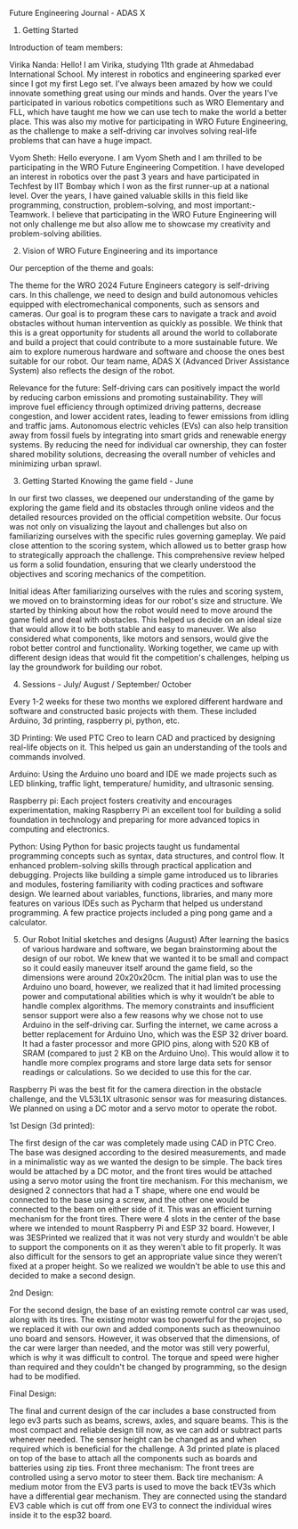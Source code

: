 Future Engineering Journal - ADAS X



1. Getting Started

Introduction of team members:

Virika Nanda: Hello! I am Virika, studying 11th grade at Ahmedabad International School. My interest in robotics and engineering sparked ever since I got my first Lego set. I’ve always been amazed by how we could innovate something great using our minds and hands. Over the years I’ve participated in various robotics competitions such as WRO Elementary and FLL, which have taught me how we can use tech to make the world a better place. This was also my motive for participating in WRO Future Engineering, as the challenge to make a self-driving car involves solving real-life problems that can have a huge impact.

Vyom Sheth: Hello everyone. I am Vyom Sheth and I am thrilled to be participating in the WRO Future Engineering Competition. I have developed an interest in robotics over the past 3 years and have participated in Techfest by IIT Bombay which I won as the first runner-up at a national level. Over the years, I have gained valuable skills in this field like programming, construction, problem-solving, and most important:- Teamwork. I believe that participating in the WRO Future Engineering will not only challenge me but also allow me to showcase my creativity and problem-solving abilities.


2. Vision of WRO Future Engineering and its importance

Our perception of the theme and goals:

The theme for the WRO 2024 Future Engineers category is self-driving cars. In this challenge, we need to design and build autonomous vehicles equipped with electromechanical components, such as sensors and cameras. Our goal is to program these cars to navigate a track and avoid obstacles without human intervention as quickly as possible. 
We think that this is a great opportunity for students all around the world to collaborate and build a project that could contribute to a more sustainable future. We aim to explore numerous hardware and software and choose the ones best suitable for our robot. Our team name, ADAS X (Advanced Driver Assistance System) also reflects the design of the robot.

Relevance for the future:
Self-driving cars can positively impact the world by reducing carbon emissions and promoting sustainability. They will improve fuel efficiency through optimized driving patterns, decrease congestion, and lower accident rates, leading to fewer emissions from idling and traffic jams. Autonomous electric vehicles (EVs) can also help transition away from fossil fuels by integrating into smart grids and renewable energy systems. By reducing the need for individual car ownership, they can foster shared mobility solutions, decreasing the overall number of vehicles and minimizing urban sprawl.



3. Getting Started
Knowing the game field - June

In our first two classes, we deepened our understanding of the game by exploring the game field and its obstacles through online videos and the detailed resources provided on the official competition website. Our focus was not only on visualizing the layout and challenges but also on familiarizing ourselves with the specific rules governing gameplay. We paid close attention to the scoring system, which allowed us to better grasp how to strategically approach the challenge. This comprehensive review helped us form a solid foundation, ensuring that we clearly understood the objectives and scoring mechanics of the competition.

Initial ideas 
After familiarizing ourselves with the rules and scoring system, we moved on to brainstorming ideas for our robot's size and structure. We started by thinking about how the robot would need to move around the game field and deal with obstacles. This helped us decide on an ideal size that would allow it to be both stable and easy to maneuver. We also considered what components, like motors and sensors, would give the robot better control and functionality. Working together, we came up with different design ideas that would fit the competition's challenges, helping us lay the groundwork for building our robot.



4. Sessions - July/ August / September/ October

Every 1-2 weeks for these two months we explored different hardware and software and constructed basic projects with them. These included Arduino, 3d printing, raspberry pi, python, etc.

3D Printing:
We used PTC Creo to learn CAD and practiced by designing real-life objects on it. This helped us gain an understanding of the tools and commands involved.


Arduino:
Using the Arduino uno board and IDE we made projects such as LED blinking, traffic light, temperature/ humidity, and ultrasonic sensing.  


Raspberry pi:
Each project fosters creativity and encourages experimentation, making Raspberry Pi an excellent tool for building a solid foundation in technology and preparing for more advanced topics in computing and electronics. 


Python:
Using Python for basic projects taught us fundamental programming concepts such as syntax, data structures, and control flow. It enhanced problem-solving skills through practical application and debugging. Projects like building a simple game introduced us to libraries and modules, fostering familiarity with coding practices and software design. We learned about variables, functions, libraries, and many more features on various IDEs such as Pycharm that helped us understand programming. A few practice projects included a ping pong game and a calculator. 


5. Our Robot
Initial sketches and designs (August)
After learning the basics of various hardware and software, we began brainstorming about the design of our robot. We knew that we wanted it to be small and compact so it could easily maneuver itself around the game field, so the dimensions were around 20x20x20cm. 
The initial plan was to use the Arduino uno board, however, we realized that it had limited processing power and computational abilities which is why it wouldn’t be able to handle complex algorithms. The memory constraints and insufficient sensor support were also a few reasons why we chose not to use Arduino in the self-driving car. 
Surfing the internet, we came across a better replacement for Arduino Uno, which was the ESP 32 driver board. It had a faster processor and more GPIO pins, along with 520 KB of SRAM (compared to just 2 KB on the Arduino Uno). This would allow it to handle more complex programs and store large data sets for sensor readings or calculations. So we decided to use this for the car.


Raspberry Pi was the best fit for the camera direction in the obstacle challenge, and the VL53L1X ultrasonic sensor was for measuring distances. We planned on using a DC motor and a servo motor to operate the robot.


1st Design (3d printed):


The first design of the car was completely made using CAD in PTC Creo. The base was designed according to the desired measurements, and made in a minimalistic way as we wanted the design to be simple. The back tires would be attached by a DC motor, and the front tires would be attached using a servo motor using the front tire mechanism. For this mechanism, we designed 2 connectors that had a T shape, where one end would be connected to the base using a screw, and the other one would be connected to the beam on either side of it. This was an efficient turning mechanism for the front tires. There were 4 slots in the center of the base where we intended to mount Raspberry Pi and ESP 32 board.
However, I was 3ESPrinted we realized that it was not very sturdy and wouldn't be able to support the components on it as they weren't able to fit properly. It was also difficult for the sensors to get an appropriate value since they weren’t fixed at a proper height. So we realized we wouldn't be able to use this and decided to make a second design.


2nd Design:


For the second design, the base of an existing remote control car was used, along with its tires. The existing motor was too powerful for the project, so we replaced it with our own and added components such as theownuinoo uno board and sensors. However, it was observed that the dimensions, of the car were larger than needed, and the motor was still very powerful, which is why it was difficult to control. The torque and speed were higher than required and they couldn't be changed by programming, so the design had to be modified. 


Final Design:


The final and current design of the car includes a base constructed from lego ev3 parts such as beams, screws, axles, and square beams. This is the most compact and reliable design till now, as we can add or subtract parts whenever needed. The sensor height can be changed as and when required which is beneficial for the challenge. A 3d printed plate is placed on top of the base to attach all the components such as boards and batteries using zip ties. 
Front three mechanism: The front trees are controlled using a servo motor to steer them. 
Back tire mechanism: A medium motor from the EV3 parts is used to move the back tEV3s which have a differential gear mechanism. They are connected using the standard EV3 cable which is cut off from one EV3 to connect the individual wires inside it to the esp32 board.
